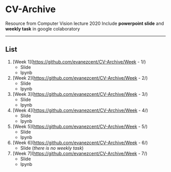 # CV-Archive
Resource from Computer Vision lecture 2020
Include **powerpoint slide** and **weekly task** in google colaboratory

---

## List
1. [Week 1](https://github.com/evanezcent/CV-Archive/Week - 1/)
    - Slide
    - Ipynb
2. [Week 2](https://github.com/evanezcent/CV-Archive/Week - 2/)
    - Slide
    - Ipynb
3. [Week 3](https://github.com/evanezcent/CV-Archive/Week - 3/)
    - Slide
    - Ipynb
4. [Week 4](https://github.com/evanezcent/CV-Archive/Week - 4/)
    - Slide
    - Ipynb
5. [Week 5](https://github.com/evanezcent/CV-Archive/Week - 5/)
    - Slide
    - Ipynb
6. [Week 6](https://github.com/evanezcent/CV-Archive/Week - 6/)
    - Slide (*there is no weekly task*)
7. [Week 7](https://github.com/evanezcent/CV-Archive/Week - 7/)
    - Slide
    - Ipynb

